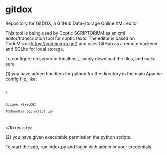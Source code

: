 # gitdox
Repository for GitDOX, a GitHub Data-storage Online XML editor

This tool is being used by Coptic SCRIPTORIUM as an xml editor/transcription tool for coptic texts. The editor is based on CodeMirror(https://codemirror.net) and uses GitHub as a remote backend, and SQLite for local storage. 

To configure on server or localhost, simply download the files, and make sure

(1) you have added handlers for python for the directory in the main Apache config file, like:

<code>
\<Directory "/Applications/MAMP/htdocs/gitdox"\>
    
    Options +ExecCGI
    
    AddHandler cgi-script .py

\</Directory\>
</code>

(2) you have given executable permission the python scripts.

To start the app, run index.py and log in with admin or your credentials. 
